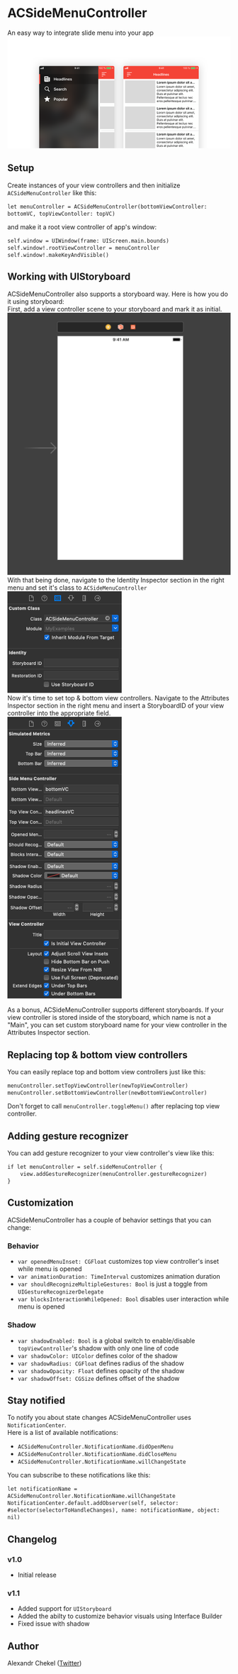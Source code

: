 # ACSideMenuController
An easy way to integrate slide menu into your app
![Preview](/Images/Preview.png)

## Setup
Create instances of your view controllers and then initialize `ACSideMenuController` like this: <br>
```
let menuController = ACSideMenuController(bottomViewController: bottomVC, topViewContoller: topVC)
```
and make it a root view controller of app's window:
```
self.window = UIWindow(frame: UIScreen.main.bounds)
self.window!.rootViewController = menuController
self.window!.makeKeyAndVisible()
```

## Working with UIStoryboard
ACSideMenuController also supports a storyboard way. Here is how you do it using storyboard: <br>
First, add a view controller scene to your storyboard and mark it as initial. <br>
![View controller scene](/Images/Storyboard_0.png) <br>
With that being done, navigate to the Identity Inspector section in the right menu and set it's class to `ACSideMenuController` <br>
![Identity Inspector](/Images/Storyboard_2.png) <br>
Now it's time to set top & bottom view controllers. Navigate to the Attributes Inspector section in the right menu and insert a StoryboardID of your view controller into the appropriate field. <br>
![Attributes Inspector](/Images/Storyboard_1.png) <br>

As a bonus, ACSideMenuController supports different storyboards. If your view controller is stored inside of the storyboard, which name is not a "Main", you can set custom storyboard name for your view controller in the Attributes Inspector section.

## Replacing top & bottom view controllers
You can easily replace top and bottom view controllers just like this: <br>
```
menuController.setTopViewController(newTopViewController)
menuController.setBottomViewController(newBottomViewController)
```
Don't forget to call `menuController.toggleMenu()` after replacing top view controller.
## Adding gesture recognizer
You can add gesture recognizer to your view controller's view like this:
```
if let menuController = self.sideMenuController {
    view.addGestureRecognizer(menuController.gestureRecognizer)
}
```
## Customization
ACSideMenuController has a couple of behavior settings that you can change: <br>

### Behavior
- `var openedMenuInset: CGFloat` customizes top view controller's inset while menu is opened
- `var animationDuration: TimeInterval` customizes animation duration
- `var shouldRecognizeMultipleGestures: Bool` is just a toggle from `UIGestureRecognizerDelegate`
- `var blocksInteractionWhileOpened: Bool` disables user interaction while menu is opened

### Shadow
- `var shadowEnabled: Bool` is a global switch to enable/disable `topViewController`'s shadow with only one line of code
- `var shadowColor: UIColor` defines color of the shadow
- `var shadowRadius: CGFloat` defines radius of the shadow
- `var shadowOpacity: Float` defines opacity of the shadow
- `var shadowOffset: CGSize` defines offset of the shadow

## Stay notified
To notify you about state changes ACSideMenuController uses `NotificationCenter`. <br>
Here is a list of available notifications: <br>
- `ACSideMenuController.NotificationName.didOpenMenu`
- `ACSideMenuController.NotificationName.didCloseMenu`
- `ACSideMenuController.NotificationName.willChangeState`

You can subscribe to these notifications like this: <br>
```
let notificationName = ACSideMenuController.NotificationName.willChangeState
NotificationCenter.default.addObserver(self, selector: #selector(selectorToHandleChanges), name: notificationName, object: nil)
```

## Changelog
### v1.0
- Initial release

### v1.1
- Added support for `UIStoryboard`
- Added the abilty to customize behavior visuals using Interface Builder
- Fixed issue with shadow

## Author
Alexandr Chekel ([Twitter](https://twitter.com/alex_d1337))

